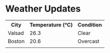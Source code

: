 # Weather Updates

<!-- WEATHER-UPDATE-START -->
<table><tr><th>City</th><th>Temperature (°C)</th><th>Condition</th></tr><tr><td>Valsad</td><td>26.3</td><td>Clear</td></tr><tr><td>Boston</td><td>20.6</td><td>Overcast</td></tr><tr><td></td><td></td><td></td></tr></table>
<!-- WEATHER-UPDATE-END -->
